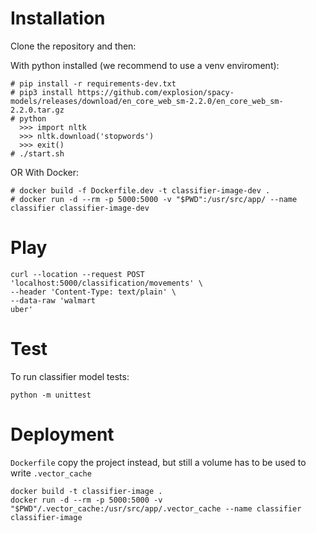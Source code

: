 # Installation

Clone the repository and then:

With python installed (we recommend to use a venv enviroment):
```
# pip install -r requirements-dev.txt
# pip3 install https://github.com/explosion/spacy-models/releases/download/en_core_web_sm-2.2.0/en_core_web_sm-2.2.0.tar.gz
# python  
  >>> import nltk
  >>> nltk.download('stopwords')
  >>> exit()
# ./start.sh 
```

OR With Docker:
```
# docker build -f Dockerfile.dev -t classifier-image-dev .
# docker run -d --rm -p 5000:5000 -v "$PWD":/usr/src/app/ --name classifier classifier-image-dev
```

# Play
```
curl --location --request POST 'localhost:5000/classification/movements' \
--header 'Content-Type: text/plain' \
--data-raw 'walmart
uber'
```

# Test

To run classifier model tests:
```
python -m unittest
```

# Deployment

`Dockerfile` copy the project instead, but still a volume has to be used to write `.vector_cache`
```
docker build -t classifier-image .
docker run -d --rm -p 5000:5000 -v "$PWD"/.vector_cache:/usr/src/app/.vector_cache --name classifier classifier-image
```

